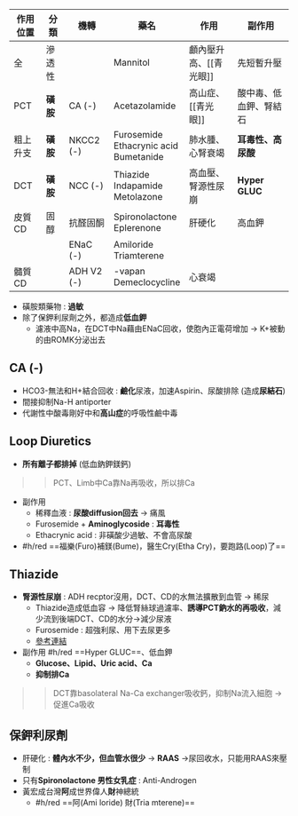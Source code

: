 | 作用位置 | 分類   | 機轉         | 藥名                      | 作用               | 副作用         |
|----------|--------|--------------|---------------------------|--------------------|----------------|
| 全       | 滲透性 |              | Mannitol                  | 顱內壓升高、[[青光眼]] | 先短暫升壓     |
| PCT      | **磺胺**   | CA (-)       | Acetazolamide             | 高山症、[[青光眼]]     | 酸中毒、低血鉀、腎結石 |
| 粗上升支 | **磺胺**   | NKCC2 (-) | Furosemide<br>Ethacrynic acid<br>Bumetanide | 肺水腫、心腎衰竭   | **耳毒性、高尿酸** |
| DCT      | **磺胺**   | NCC (-)    | Thiazide<br>Indapamide<br>Metolazone | 高血壓、腎源性尿崩 | **Hyper GLUC**     |
| 皮質CD    | 固醇   | 抗醛固酮     | Spironolactone<br>Eplerenone | 肝硬化             | 高血鉀         |
|          |        | ENaC (-)       | Amiloride<br>Triamterene    |                    |                |
| 髓質 CD   |        | ADH V2 (-)    | -vapan<br>Demeclocycline    |   心衰竭     |                |
- 磺胺類藥物 : **過敏**
- 除了保鉀利尿劑之外，都造成**低血鉀**
	- 濾液中高Na，在DCT中Na藉由ENaC回收，使胞內正電荷增加 -> K+被動的由ROMK分泌出去
## CA (-)
- HCO3-無法和H+結合回收 : **鹼化**尿液，加速Aspirin、尿酸排除 (造成**尿結石**)
- 間接抑制Na-H antiporter
- 代謝性中酸毒剛好中和**高山症**的呼吸性鹼中毒
## Loop Diuretics
- **所有離子都排掉** (低血鈉鉀鎂鈣)
>> PCT、Limb中Ca靠Na再吸收，所以排Ca
- 副作用
	- 稀釋血液 : **尿酸diffusion回去** -> 痛風
	- Furosemide + **Aminoglycoside** : **耳毒性**
	- Ethacrynic acid : 非磺酸少過敏、不會高尿酸
- #h/red ==福樂(Furo)補鎂(Bume)，醫生Cry(Etha Cry)，要跑路(Loop)了==
## Thiazide
- **腎源性尿崩** : ADH recptor沒用，DCT、CD的水無法擴散到血管 -> 稀尿
	- Thiazide造成低血容 -> 降低腎絲球過濾率、**誘導PCT鈉水的再吸收**，減少流到後端DCT、CD的水分->減少尿液
	- Furosemide : 超強利尿、用下去尿更多
	-  [參考連結](https://meddataspeaks.wordpress.com/2015/05/17/%E5%9C%8B%E8%80%83%E8%A7%A3%E9%A1%8C-thiazide%E5%88%A9%E5%B0%BF%E5%8A%91%E7%94%A8%E6%96%BC%E8%85%8E%E5%9B%A0%E6%80%A7%E5%B0%BF%E5%B4%A9%E7%97%87%E7%9A%84%E6%A9%9F%E8%BD%89/)
- 副作用 #h/red ==Hyper GLUC==、低血鉀
	- **Glucose、Lipid、Uric acid、Ca**
	- **抑制排Ca**
>> 	DCT靠basolateral Na-Ca exchanger吸收鈣，抑制Na流入細胞 -> 促進Ca吸收
## 保鉀利尿劑
- 肝硬化 : **體內水不少，但血管水很少** -> **RAAS** ->尿回收水，只能用RAAS來壓制
- 只有**Spironolactone 男性女乳症** : Anti-Androgen
- 黃宏成台灣**阿**成世界偉人**財**神總統
	- #h/red ==阿(Ami loride) 財(Tria mterene)==